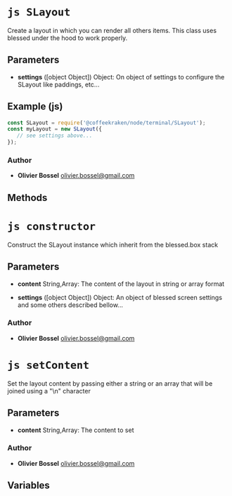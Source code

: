 


<!-- @namespace    sugar.node.terminal -->
<!-- @name    SLayout -->

# ```js SLayout ```


Create a layout in which you can render all others items.
This class uses blessed under the hood to work properly.

## Parameters

- **settings** ([object Object]) Object: On object of settings to configure the SLayout like paddings, etc...



## Example (js)

```js
const SLayout = require('@coffeekraken/node/terminal/SLayout');
const myLayout = new SLayout({
   // see settings above...
});
```


### Author
- **Olivier Bossel** <a href="mailto:olivier.bossel@gmail.com">olivier.bossel@gmail.com</a> 


## Methods



<!-- @name    constructor -->

# ```js constructor ```


Construct the SLayout instance which inherit from the blessed.box stack

## Parameters

- **content**  String,Array: The content of the layout in string or array format

- **settings** ([object Object]) Object: An object of blessed screen settings and some others described bellow...




### Author
- **Olivier Bossel** <a href="mailto:olivier.bossel@gmail.com">olivier.bossel@gmail.com</a> 




<!-- @name    setContent -->

# ```js setContent ```


Set the layout content by passing either a string or an array that will be joined using a "\n" character

## Parameters

- **content**  String,Array: The content to set




### Author
- **Olivier Bossel** <a href="mailto:olivier.bossel@gmail.com">olivier.bossel@gmail.com</a> 


## Variables


